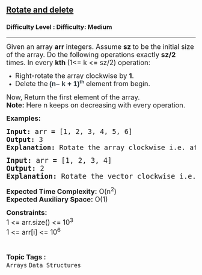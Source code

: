 <h2><a href="https://www.geeksforgeeks.org/problems/rotate-and-delete-1587115621/1">Rotate and delete</a></h2><h3>Difficulty Level : Difficulty: Medium</h3><hr><div class="problems_problem_content__Xm_eO"><p><span style="font-size: 18px;">Given an array <strong>arr</strong> integers. Assume <strong>sz&nbsp;</strong>to be the initial size of the array. Do the following operations exactly <strong>sz/2</strong> times. In every&nbsp;<strong>kth </strong>(1&lt;= k &lt;= sz/2) operation:</span></p>
<ul>
<li><span style="font-size: 18px;">Right-rotate the array clockwise by <strong>1</strong>.</span></li>
<li><span style="font-size: 18px;">Delete the<strong> <span style="color: #273239; font-family: Nunito, sans-serif; letter-spacing: 0.162px; background-color: #ffffff;">(n– k + 1)</span><span style="box-sizing: border-box; margin: 0px; padding: 0px; border: 0px; font-size: 13.5px; vertical-align: baseline; line-height: 0; position: relative; top: -0.5em; color: #273239; font-family: Nunito, sans-serif; letter-spacing: 0.162px; background-color: #ffffff;">th</span>&nbsp;</strong>element from begin.</span></li>
</ul>
<p><span style="font-size: 18px;">Now, Return the first element of the array.<br><strong>Note:</strong> Here n keeps on decreasing with every operation.</span></p>
<p><span style="font-size: 18px;"><strong>Examples:</strong></span></p>
<pre><span style="font-size: 18px;"><strong>Input: </strong>arr<strong> = </strong>[1, 2, 3, 4, 5, 6]</span>
<span style="font-size: 18px;"><strong>Output: </strong>3</span>
<span style="font-size: 18px;"><strong>Explanation: </strong></span><span style="font-size: 18px;">Rotate the array clockwise i.e. after rotation the array arr = [6, 1, 2, 3, 4, 5] and delete the last element that is 5 that will be arr = [6, 1, 2, 3, 4]. Again rotate the array for the second time and deletes the second last element that is 2 that will be A = [4, 6, 1, 3], doing similar operation when we perform 4th operation, 4th last element does not exist. Then we deletes 1st element ie 1 that will be arr = [3, 6]. So, continuing this procedure the last element in arr is 2. So, the output will be 3.</span></pre>
<pre><span style="font-size: 14pt;"><strong>Input: </strong>arr<strong> = </strong>[1, 2, 3, 4]
<strong>Output: </strong>2
<strong>Explanation:</strong> Rotate the vector clockwise i.e. after rotation the vector arr = [4, 1, 2, 3] and delete the last element that is 3 that will be arr = [4, 1, 2]. After doing all the operations, the output will be 2.</span></pre>
<p><span style="font-size: 18px;"><strong>Expected Time Complexity:</strong> O(n<sup>2</sup>)<br><strong>Expected Auxiliary Space:</strong>&nbsp;O(1)</span></p>
<p><span style="font-size: 18px;"><strong>Constraints:</strong><br>1 &lt;= arr.size() &lt;= 10<sup>3</sup><br>1 &lt;= arr[i] &lt;= 10<sup>6</sup></span></p></div><br><p><span style=font-size:18px><strong>Topic Tags : </strong><br><code>Arrays</code>&nbsp;<code>Data Structures</code>&nbsp;
